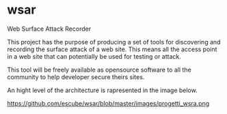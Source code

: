 wsar
====

Web Surface Attack Recorder




This project has the purpose of producing a set of tools for discovering and recording the surface attack of a web site. This means all the access point in a web site that can potentially be used for testing or attack.

This tool will be freely available as opensource software to all the community to help developer secure theirs sites.

An hight level of the architecture is rapresented in the image below.

https://github.com/escube/wsar/blob/master/images/progetti_wsra.png


